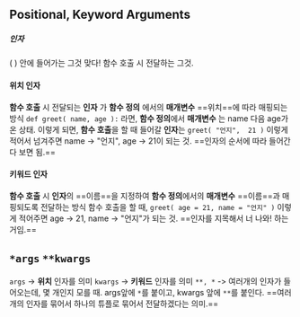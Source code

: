 ## Positional, Keyword Arguments
##### 인자
( ) 안에 들어가는 그것 맞다!
함수 호출 시 전달하는 그것.
#### 위치 인자
**함수 호출** 시 전달되는 **인자** 가 **함수 정의** 에서의 **매개변수** ==위치==에 따라 매핑되는 방식
`def greet( name, age ):` 라면,
**함수 정의**에서 **매개변수** 는 name 다음 age가 온 상태.
이렇게 되면, **함수 호출**을 할 때 들어갈 **인자**는
`greet( "언지",  21 )` 이렇게 적어서 넘겨주면 name -> "언지", age -> 21이 되는 것.
==인자의 순서에 따라 들어간다 보면 됨.==

#### 키워드 인자
**함수 호출** 시 **인자**의 ==이름==을 지정하여 **함수 정의**에서의 **매개변수** ==이름==과 매핑되도록 전달하는 방식
함수 호출을 할 때,
`greet( age = 21, name = "언지" )` 이렇게 적어주면 age -> 21, name -> "언지"가 되는 것.
==인자를 지목해서  너 나와! 하는거임.==


##  `*args` `**kwargs`


`args` -> **위치** 인자를 의미
`kwargs` -> **키워드** 인자를 의미
` **, * ` -> 여러개의 인자가 들어오는데, 몇 개인지 모를 때. args앞에 `*`를 붙이고, kwargs 앞에 `**`를 붙인다. ==여러개의 인자를 묶어서 하나의 튜플로 묶어서 전달하겠다는 의미.==
